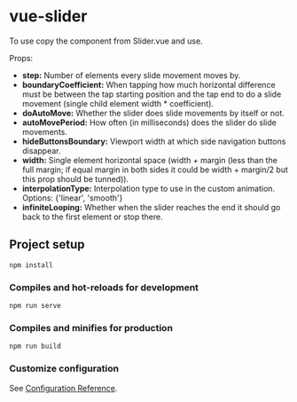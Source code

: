 # vue-slider
To use copy the component from Slider.vue and use.

Props:
- **step:** Number of elements every slide movement moves by.
- **boundaryCoefficient:** When tapping how much horizontal difference must be between the tap starting position and the tap end to do a slide movement (single child element width * coefficient).
- **doAutoMove:** Whether the slider does slide movements by itself or not.
- **autoMovePeriod:** How often (in milliseconds) does the slider do slide movements.
- **hideButtonsBoundary:** Viewport width at which side navigation buttons disappear.
- **width:** Single element horizontal space (width + margin (less than the full margin; if equal margin in both sides it could be width + margin/2 but this prop should be tunned)).
- **interpolationType:** Interpolation type to use in the custom animation. Options: {'linear', 'smooth'}
- **infiniteLooping:** Whether when the slider reaches the end it should go back to the first element or stop there.

## Project setup
```
npm install
```

### Compiles and hot-reloads for development
```
npm run serve
```

### Compiles and minifies for production
```
npm run build
```

### Customize configuration
See [Configuration Reference](https://cli.vuejs.org/config/).
